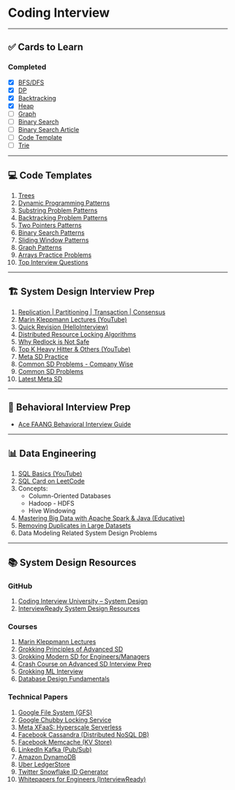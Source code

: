 # Coding Interview

---

## ✅ Cards to Learn

### Completed
- [x] [BFS/DFS](https://leetcode.com/explore/learn/card/queue-stack/232/practical-application-stack/)
- [x] [DP](https://leetcode.com/explore/learn/card/dynamic-programming/)
- [x] [Backtracking](https://leetcode.com/explore/learn/card/recursion-ii/470/divide-and-conquer/)
- [x] [Heap](https://leetcode.com/explore/learn/card/heap/)
- [ ] [Graph](https://leetcode.com/explore/learn/card/graph/)
- [ ] [Binary Search](https://leetcode.com/problemset/?page=1&sorting=W3sic29ydE9yZGVyIjoiREVTQ0VORElORyIsIm9yZGVyQnkiOiJGUkVRVUVOQ1kifV0%3D&difficulty=HARD&topicSlugs=binary-search)
- [ ] [Binary Search Article](https://towardsdatascience.com/powerful-ultimate-binary-search-template-and-many-leetcode-problems-1f850ef95651)
- [ ] [Code Template](https://leetcode.com/explore/interview/card/cheatsheets/720/resources/4723/)
- [ ] [Trie](https://leetcode.com/explore/learn/card/trie/)

---

## 💻 Code Templates

1. [Trees](https://leetcode.com/problemset/?topicSlugs=tree&page=1&sorting=W3sic29ydE9yZGVyIjoiREVTQ0VORElORyIsIm9yZGVyQnkiOiJESUZGSUNVTFRZIn1d&difficulty=HARD)
2. [Dynamic Programming Patterns](https://lnkd.in/gw3DR3xt)
3. [Substring Problem Patterns](https://lnkd.in/gmkJymQV)
4. [Backtracking Problem Patterns](https://lnkd.in/gpgevxXd)
5. [Two Pointers Patterns](https://lnkd.in/gt2dSxJR)
6. [Binary Search Patterns](https://lnkd.in/gDHAi_Jk)
7. [Sliding Window Patterns](https://lnkd.in/gvWBFGSa)
8. [Graph Patterns](https://lnkd.in/gkj_JPnq)
9. [Arrays Practice Problems](https://www.geeksforgeeks.org/array-data-structure/?ref=shm)
10. [Top Interview Questions](https://leetcode.com/explore/interview/card/top-interview-questions-hard/)

---

## 🏗️ System Design Interview Prep

1. [Replication | Partitioning | Transaction | Consensus](https://www.cl.cam.ac.uk/teaching/2122/ConcDisSys/dist-sys-notes.pdf)
2. [Marin Kleppmann Lectures (YouTube)](https://www.youtube.com/watch?v=noUNH3jDLC0&list=PLeKd45zvjcDFUEv_ohr_HdUFe97RItdiB&index=20)
3. [Quick Revision (HelloInterview)](https://www.hellointerview.com/learn/system-design/in-a-hurry/introduction)
4. [Distributed Resource Locking Algorithms](https://igotanoffer.com/blogs/tech/leader-election-system-design-interview)
5. [Why Redlock is Not Safe](https://martin.kleppmann.com/2016/02/08/how-to-do-distributed-locking.html)
6. [Top K Heavy Hitter & Others (YouTube)](https://www.youtube.com/@SystemDesignInterview)
7. [Meta SD Practice](https://www.hellointerview.com/learn/system-design/in-a-hurry/introduction)
8. [Common SD Problems - Company Wise](https://igotanoffer.com/blogs/tech/system-design-interviews#questions)
9. [Common SD Problems](https://igotanoffer.com/blogs/tech/system-design-interviews)
10. [Latest Meta SD](https://hackernoon.com/i-led-dozens-of-meta-system-design-interviews-heres-the-right-way-to-prep)

---

## 🎯 Behavioral Interview Prep

- [Ace FAANG Behavioral Interview Guide](https://www.hellointerview.com/blog/ace-faang-behavioral-interview)

---

## 📊 Data Engineering

1. [SQL Basics (YouTube)](https://www.youtube.com/watch?v=xrv1ODQgjck&list=PLOlK8ytA0Mgj4YDvzevQir35PieOswsFX&index=3)
2. [SQL Card on LeetCode](https://leetcode.com/explore/featured/card/sql-language/684/sql-relationship/)
3. Concepts:
   - Column-Oriented Databases
   - Hadoop - HDFS
   - Hive Windowing
4. [Mastering Big Data with Apache Spark & Java (Educative)](https://www.educative.io/courses/mastering-big-data-apache-spark-java-api)
5. [Removing Duplicates in Large Datasets](https://clevertap.com/blog/how-to-remove-duplicates-in-large-datasets/)
6. Data Modeling Related System Design Problems

---

## 📚 System Design Resources

### GitHub
1. [Coding Interview University – System Design](https://github.com/jwasham/coding-interview-university?tab=readme-ov-file#system-design-scalability-data-handling)
2. [InterviewReady System Design Resources](https://github.com/InterviewReady/system-design-resources)

### Courses
1. [Marin Kleppmann Lectures](https://www.youtube.com/watch?v=noUNH3jDLC0&list=PLeKd45zvjcDFUEv_ohr_HdUFe97RItdiB&index=20)
2. [Grokking Principles of Advanced SD](https://www.educative.io/courses/grokking-the-principles-and-practices-of-advanced-system-design)
3. [Grokking Modern SD for Engineers/Managers](https://www.educative.io/courses/grokking-modern-system-design-interview-for-engineers-managers)
4. [Crash Course on Advanced SD Interview Prep](https://www.educative.io/courses/advanced-system-design-interview-prep-crash-course)
5. [Grokking ML Interview](https://www.educative.io/courses/grokking-the-machine-learning-interview)
6. [Database Design Fundamentals](https://www.educative.io/courses/database-design-fundamentals)

### Technical Papers

1. [Google File System (GFS)](https://lnkd.in/eVyZpQ98)
2. [Google Chubby Locking Service](https://lnkd.in/eEXa6WYH)
3. [Meta XFaaS: Hyperscale Serverless](https://lnkd.in/eHqbPXpH)
4. [Facebook Cassandra (Distributed NoSQL DB)](https://lnkd.in/eD9erCNu)
5. [Facebook Memcache (KV Store)](https://lnkd.in/eYZM5SPb)
6. [LinkedIn Kafka (Pub/Sub)](https://lnkd.in/eGcagdRA)
7. [Amazon DynamoDB](https://lnkd.in/eQxJXgMs)
8. [Uber LedgerStore](https://www.uber.com/en-IN/blog/how-ledgerstore-supports-trillions-of-indexes/)
9. [Twitter Snowflake ID Generator](https://blog.x.com/engineering/en_us/a/2010/announcing-snowflake)
10. [Whitepapers for Engineers (InterviewReady)](https://interviewready.io/blog/white-papers-worth-reading-for-software-engineers?gad_source=1&gclid=Cj0KCQjwir2xBhC_ARIsAMTXk848dUYGvpSHdTJ5lWEGOln2DWdSCfaNwH_V8-9lbaz4S0YUZjEAnRAaAgqVEALw_wcB)
